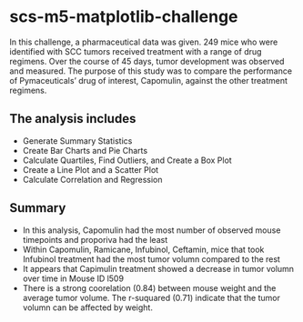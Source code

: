 # scs-m5-matplotlib-challenge

In this challenge, a pharmaceutical data was given. 249 mice who were identified with SCC tumors received treatment with a range of drug regimens. Over the course of 45 days, tumor development was observed and measured. The purpose of this study was to compare the performance of Pymaceuticals’ drug of interest, Capomulin, against the other treatment regimens.

## The analysis includes
* Generate Summary Statistics
* Create Bar Charts and Pie Charts
* Calculate Quartiles, Find Outliers, and Create a Box Plot
* Create a Line Plot and a Scatter Plot
* Calculate Correlation and Regression

## Summary
* In this analysis, Capomulin had the most number of observed mouse timepoints and proporiva had the least
* Within Capomulin, Ramicane, Infubinol, Ceftamin, mice that took Infubinol treatment had the most tumor volumn compared to the rest
* It appears that Capimulin treatment showed a decrease in tumor volumn over time in Mouse ID l509
* There is a strong coorelation (0.84) between mouse weight and the average tumor volume. The r-suquared (0.71) indicate that the tumor volumn can be affected by weight.
